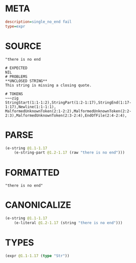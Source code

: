 # META
~~~ini
description=single_no_end fail
type=expr
~~~
# SOURCE
~~~roc
"there is no end
~~~
~~~
# EXPECTED
NIL
# PROBLEMS
**UNCLOSED STRING**
This string is missing a closing quote.

# TOKENS
~~~zig
StringStart(1:1-1:2),StringPart(1:2-1:17),StringEnd(1:17-1:17),Newline(1:1-1:1),
MalformedUnknownToken(2:1-2:2),MalformedUnknownToken(2:2-2:3),MalformedUnknownToken(2:3-2:4),EndOfFile(2:4-2:4),
~~~
# PARSE
~~~clojure
(e-string @1.1-1.17
	(e-string-part @1.2-1.17 (raw "there is no end")))
~~~
# FORMATTED
~~~roc
"there is no end"
~~~
# CANONICALIZE
~~~clojure
(e-string @1.1-1.17
	(e-literal @1.2-1.17 (string "there is no end")))
~~~
# TYPES
~~~clojure
(expr @1.1-1.17 (type "Str"))
~~~
